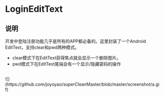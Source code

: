 # LoginEditText

## 说明
开发中登陆注册功能几乎是所有的APP都必备的。这里封装了一个Android EditText，支持clear和pwd两种模式。
- clear模式下在EditText获得焦点就会显示一个删除图片。
- pwd模式下在EditText尾端会有一个显示/隐藏密码的操作


<br>
![](https://github.com/joyoyao/superCleanMaster/blob/master/screenshot/a.gif)
